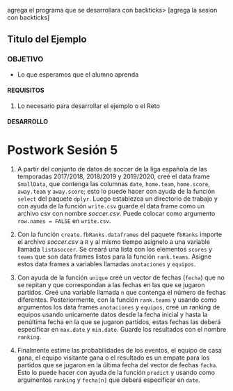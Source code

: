 
agrega el programa que se desarrollara con backticks> [agrega la sesion con backticks]

## Titulo del Ejemplo

### OBJETIVO

- Lo que esperamos que el alumno aprenda

#### REQUISITOS

1. Lo necesario para desarrollar el ejemplo o el Reto

#### DESARROLLO

# Postwork Sesión 5

1. A partir del conjunto de datos de soccer de la liga española de las temporadas 2017/2018, 2018/2019 y 2019/2020, creé el data frame `SmallData`, que contenga las columnas `date`, `home.team`, `home.score`, `away.team` y `away.score`; esto lo puede hacer con ayuda de la función `select` del paquete `dplyr`. Luego establezca un directorio de trabajo y con ayuda de la función `write.csv` guarde el data frame como un archivo csv con nombre *soccer.csv*. Puede colocar como argumento `row.names = FALSE` en `write.csv`. 

2. Con la función `create.fbRanks.dataframes` del paquete `fbRanks` importe el archivo *soccer.csv* a `R` y al mismo tiempo asignelo a una variable llamada `listasoccer`. Se creará una lista con los elementos `scores` y `teams` que son data frames listos para la función `rank.teams`. Asigne estos data frames a variables llamadas `anotaciones` y `equipos`.

3. Con ayuda de la función `unique` creé un vector de fechas (`fecha`) que no se repitan y que correspondan a las fechas en las que se jugaron partidos. Creé una variable llamada `n` que contenga el número de fechas diferentes. Posteriormente, con la función `rank.teams` y usando como argumentos los data frames `anotaciones` y `equipos`, creé un ranking de equipos usando unicamente datos desde la fecha inicial y hasta la penúltima fecha en la que se jugaron partidos, estas fechas las deberá especificar en `max.date` y `min.date`. Guarde los resultados con el nombre `ranking`.

4. Finalmente estime las probabilidades de los eventos, el equipo de casa gana, el equipo visitante gana o el resultado es un empate para los partidos que se jugaron en la última fecha del vector de fechas `fecha`. Esto lo puede hacer con ayuda de la función `predict` y usando como argumentos `ranking` y `fecha[n]` que deberá especificar en `date`.
